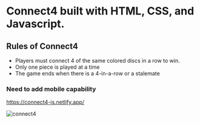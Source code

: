 # Connect4 built with HTML, CSS, and Javascript.

## Rules of Connect4
* Players must connect 4 of the same colored discs in a row to win.
* Only one piece is played at a time
* The game ends when there is a 4-in-a-row or a stalemate

### Need to add mobile capability


https://connect4-js.netlify.app/



![connect4](https://user-images.githubusercontent.com/24884380/195201337-883fc969-0a13-4ec5-8a51-a7aa331b76b5.jpg)
